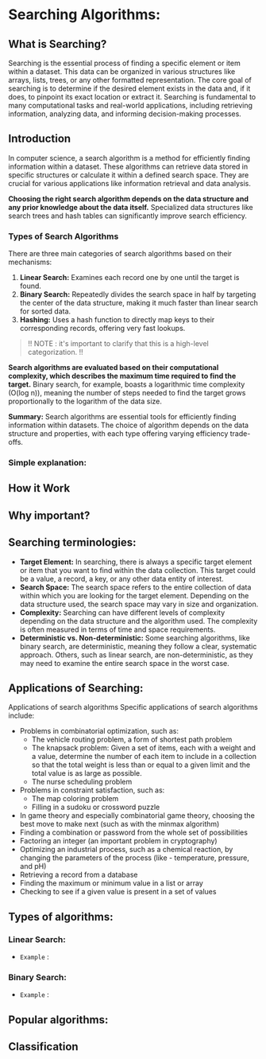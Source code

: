 #  Searching Algorithms:
## What is Searching?

Searching is the essential process of finding a specific element or item within a dataset. This data can be organized in various structures like arrays, lists, trees, or any other formatted representation. The core goal of searching is to determine if the desired element exists in the data and, if it does, to pinpoint its exact location or extract it. Searching is fundamental to many computational tasks and real-world applications, including retrieving information, analyzing data, and informing decision-making processes.

## Introduction 
In computer science, a search algorithm is a method for efficiently finding information within a dataset.  These algorithms can retrieve data stored in specific structures or calculate it within a defined search space. They are crucial for various applications like information retrieval and data analysis.

**Choosing the right search algorithm depends on the data structure and any prior knowledge about the data itself.** Specialized data structures like search trees and hash tables can significantly improve search efficiency.

### Types of Search Algorithms

There are three main categories of search algorithms based on their mechanisms:

1. **Linear Search:** Examines each record one by one until the target is found.
2. **Binary Search:** Repeatedly divides the search space in half by targeting the center of the data structure, making it much faster than linear search for sorted data. 
3. **Hashing:** Uses a hash function to directly map keys to their corresponding records, offering very fast lookups.

> !! NOTE : it's important to clarify that this is a high-level categorization. !! 

**Search algorithms are evaluated based on their computational complexity, which describes the maximum time required to find the target.** Binary search, for example, boasts a logarithmic time complexity (O(log n)), meaning the number of steps needed to find the target grows proportionally to the logarithm of the data size.

**Summary:** Search algorithms are essential tools for efficiently finding information within datasets. The choice of algorithm depends on the data structure and properties, with each type offering varying efficiency trade-offs.


### Simple explanation:
## How it Work
## Why important?
## Searching terminologies:
- **Target Element:**
    In searching, there is always a specific target element or item that you want to find within the data collection. This target could be a value, a record, a key, or any other data entity of interest.
- **Search Space:**
    The search space refers to the entire collection of data within which you are looking for the target element. Depending on the data structure used, the search space may vary in size and organization.
- **Complexity:**
    Searching can have different levels of complexity depending on the data structure and the algorithm used. The complexity is often measured in terms of time and space requirements.
- **Deterministic vs. Non-deterministic:**
Some searching algorithms, like binary search, are deterministic, meaning they follow a clear, systematic approach. Others, such as linear search, are non-deterministic, as they may need to examine the entire search space in the worst case.
## Applications of Searching:
Applications of search algorithms
Specific applications of search algorithms include:

- Problems in combinatorial optimization, such as:
    - The vehicle routing problem, a form of shortest path problem
    - The knapsack problem: Given a set of items, each with a weight and a value, determine the number of each item to include in a collection so that the total weight is less than or equal to a given limit and the total value is as large as possible.
    - The nurse scheduling problem
- Problems in constraint satisfaction, such as:
    - The map coloring problem
    - Filling in a sudoku or crossword puzzle
- In game theory and especially combinatorial game theory, choosing the best move to make next (such as with the minmax algorithm)
- Finding a combination or password from the whole set of possibilities
- Factoring an integer (an important problem in cryptography)
- Optimizing an industrial process, such as a chemical reaction, by changing the parameters of the process (like - temperature, pressure, and pH)
- Retrieving a record from a database
- Finding the maximum or minimum value in a list or array
- Checking to see if a given value is present in a set of values
## Types of algorithms:

### **Linear Search:**
- `Example` :
### **Binary Search:**
- `Example` :
## Popular algorithms:
## Classification